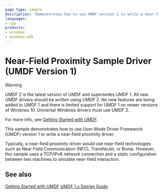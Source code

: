 ```yaml
---
page_type: sample
description: "Demonstrates how to use UMDF version 1 to write a near-field proximity driver."
languages:
- cpp
products:
- windows
- windows-wdk
---
```


<!---
    name: Near-Field Proximity Sample Driver (UMDF Version 1)
    platform: UMDF1
    language: cpp
    category: Proximity
    description: Demonstrates how to use UMDF version 1 to write a near-field proximity driver.
    samplefwlink: http://go.microsoft.com/fwlink/p/?LinkId=620200
--->

# Near-Field Proximity Sample Driver (UMDF Version 1)

> [!WARNING]
> UMDF 2 is the latest version of UMDF and supersedes UMDF 1.  All new UMDF drivers should be written using UMDF 2.  No new features are being added to UMDF 1 and there is limited support for UMDF 1 on newer versions of Windows 10.  Universal Windows drivers must use UMDF 2.
>
> For more info, see [Getting Started with UMDF](https://docs.microsoft.com/windows-hardware/drivers/wdf/getting-started-with-umdf-version-2).

This sample demonstrates how to use User-Mode Driver Framework (UMDF) version 1 to write a near-field proximity driver.

Typically, a near-field proximity driver would use near-field technologies such as Near Field Communication (NFC), TransferJet, or Bump. However, this sample uses a TCP/IPv6 network connection and a static configuration between two machines to simulate near-field interaction.

## See also

[Getting Started with UMDF](https://docs.microsoft.com/windows-hardware/drivers/wdf/getting-started-with-umdf-version-2)
[UMDF 1.x Design Guide](https://docs.microsoft.com/windows-hardware/drivers/wdf/user-mode-driver-framework-design-guide)
